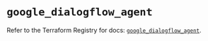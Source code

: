 # `google_dialogflow_agent`

Refer to the Terraform Registry for docs: [`google_dialogflow_agent`](https://registry.terraform.io/providers/hashicorp/google-beta/5.42.0/docs/resources/google_dialogflow_agent).
